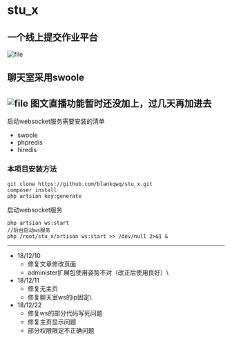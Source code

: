 # stu_x
## 一个线上提交作业平台

![file](https://iocaffcdn.phphub.org/uploads/images/201812/07/25840/iicmS8x9g2.png!/fw/1240)
## 聊天室采用swoole

![file](https://iocaffcdn.phphub.org/uploads/images/201812/07/25840/e1fJQlxohs.png!/fw/1240)
图文直播功能暂时还没加上，过几天再加进去
-----
启动websocket服务需要安装的清单
  - swoole
  - phpredis
  - hiredis

### 本项目安装方法
```
git clone https://github.com/blankqwq/stu_x.git
composer install
php artsian key:generate
```
启动websocket服务

```
php artsian ws:start  
//后台启动ws服务
php /root/stu_x/artisan ws:start >> /dev/null 2>&1 &

```
---
 - 18/12/10 
    - 修复文章修改页面
    - administer扩展包使用姿势不对（改正后使用良好）\
- 18/12/11
     - 修复无主页
     - 修复聊天室ws的ip固定\
 - 18/12/22
    - 修复ws的部分代码写死问题
    - 修复主页显示问题
     - 部分权限限定不正确问题
  
